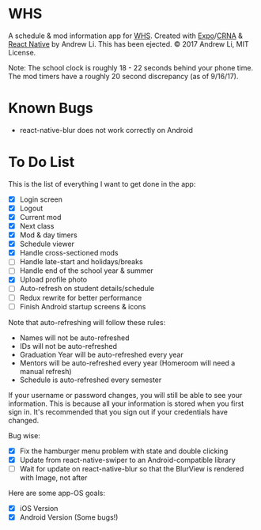 # WHS

A schedule & mod information app for [WHS](http://whs.westside66.org/). Created
with [Expo](https://expo.io/)/[CRNA](https://github.com/react-community/create-react-native-app)
& [React Native](https://facebook.github.io/react-native/) by Andrew Li. This has
been ejected. © 2017 Andrew Li, MIT License.

Note: The school clock is roughly 18 - 22 seconds behind your phone time. The mod
timers have a roughly 20 second discrepancy (as of 9/16/17).

# Known Bugs

- react-native-blur does not work correctly on Android

# To Do List

This is the list of everything I want to get done in the app:

- [x] Login screen
- [x] Logout
- [x] Current mod
- [x] Next class
- [x] Mod & day timers
- [x] Schedule viewer
- [x] Handle cross-sectioned mods
- [ ] Handle late-start and holidays/breaks
- [ ] Handle end of the school year & summer
- [x] Upload profile photo
- [ ] Auto-refresh on student details/schedule
- [ ] Redux rewrite for better performance
- [ ] Finish Android startup screens & icons

Note that auto-refreshing will follow these rules:

- Names will not be auto-refreshed
- IDs will not be auto-refreshed
- Graduation Year will be auto-refreshed every year
- Mentors will be auto-refreshed every year (Homeroom will need a manual refresh)
- Schedule is auto-refreshed every semester

If your username or password changes, you will still be able to see your information.
This is because all your information is stored when you first sign in. It's recommended
that you sign out if your credentials have changed.

Bug wise:

- [x] Fix the hamburger menu problem with state and double clicking
- [x] Update from react-native-swiper to an Android-compatible library
- [ ] Wait for update on react-native-blur so that the BlurView is rendered with Image, not after

Here are some app-OS goals:

- [x] iOS Version
- [x] Android Version (Some bugs!)
